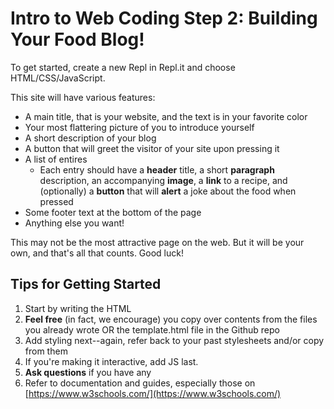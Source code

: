 # Intro to Web Coding Step 2: Building Your Food Blog!

To get started, create a new Repl in Repl.it and choose HTML/CSS/JavaScript.

This site will have various features:

* A main title, that is your website, and the text is in your favorite color
* Your most flattering picture of you to introduce yourself
* A short description of your blog
* A button that will greet the visitor of your site upon pressing it
* A list of entires
	* Each entry should have a **header** title, a short **paragraph** description, an accompanying **image**, a **link** to a recipe, and (optionally) a **button** that will **alert** a joke about the food when pressed
* Some footer text at the bottom of the page
* Anything else you want!

This may not be the most attractive page on the web. But it will be your own, and that's all that counts. Good luck!

## Tips for Getting Started

1. Start by writing the HTML
2. **Feel free** (in fact, we encourage) you copy over contents from the files you already wrote OR the template.html file in the Github repo
3. Add styling next--again, refer back to your past stylesheets and/or copy from them
4. If you're making it interactive, add JS last. 
5. **Ask questions** if you have any
6. Refer to documentation and guides, especially those on [https://www.w3schools.com/](https://www.w3schools.com/)
